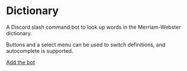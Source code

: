 # Dictionary

A Discord slash command bot to look up words in the Merriam-Webster dictionary.

Buttons and a select menu can be used to switch definitions, and autocomplete is supported.

[Add the bot](https://discord.com/api/oauth2/authorize?client_id=846453107842875402&scope=bot%20applications.commands)
